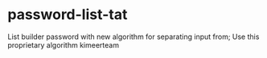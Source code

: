# password-list-tat
List builder password with new algorithm for separating input from; Use this proprietary algorithm kimeerteam
